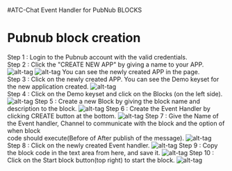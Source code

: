 #ATC-Chat Event Handler for PubNub BLOCKS

# Pubnub block creation
Step 1 : Login to the Pubnub account with the valid credentials.<br>
Step 2 : Click the "CREATE NEW APP" by giving a name to your APP.<br>
         ![alt-tag](https://github.com/shyampurk/atc-chat/blob/master/screenshots/pubnub_blocks/pb_atc_step1.png)
         ![alt-tag](https://github.com/shyampurk/atc-chat/blob/master/screenshots/pubnub_blocks/pb_atc_step2.png)
         You can see the newly created APP in the page.<br>
Step 3 : Click on the newly created APP.
         You can see the Demo keyset for the new application created.
         ![alt-tag](https://github.com/shyampurk/atc-chat/blob/master/screenshots/pubnub_blocks/pb_atc_step3.png)         
Step 4 : Click on the Demo keyset and click on the Blocks (on the left side).
         ![alt-tag](https://github.com/shyampurk/atc-chat/blob/master/screenshots/pubnub_blocks/pb_atc_step4.png)
Step 5 : Create a new Block by giving the block name and description to the block.
         ![alt-tag](https://github.com/shyampurk/atc-chat/blob/master/screenshots/pubnub_blocks/pb_atc_step5.png)
Step 6 : Create the Event Handler by clicking CREATE button at the bottom.
         ![alt-tag](https://github.com/shyampurk/atc-chat/blob/master/screenshots/pubnub_blocks/pb_atc_step6.png)
Step 7 : Give the Name of the Event handler, Channel to communicate with the block and the option of when block <br>
         code should execute(Before of After publish of the message).
         ![alt-tag](https://github.com/shyampurk/atc-chat/blob/master/screenshots/pubnub_blocks/pb_atc_step7.png)
Step 8 : Click on the newly created Event handler.
         ![alt-tag](https://github.com/shyampurk/atc-chat/blob/master/screenshots/pubnub_blocks/pb_atc_step8.png)
Step 9 : Copy the block code in the text area from here, and save it. 
         ![alt-tag](https://github.com/shyampurk/atc-chat/blob/master/screenshots/pubnub_blocks/pb_atc_step9.png)
Step 10 : Click on the Start block button(top right) to start the block.
         ![alt-tag](https://github.com/shyampurk/atc-chat/blob/master/screenshots/pubnub_blocks/pb_atc_step10.png)


